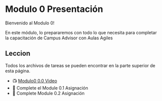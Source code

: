 # Modulo 0 Presentación

Bienvenido al Modulo 0!

En este módulo, lo prepararemos con todo lo que necesita para completar la capacitación de Campus Advisor con Aulas Agiles
## Leccion
Todos los archivos de tareas se pueden encontrar en la parte superior de esta página.

-  📺 [Modulo0 0.0 Video](https://youtu.be/Ub8IMMMTfB8)
-  📓 Complete el Module 0.1 Asignación
-  📓 Complete Module 0.2 Asignación
